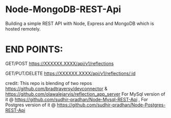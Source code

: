 # Node-MongoDB-REST-Api
Building a simple REST API with Node, Express and MongoDB which is hosted remotely.

# END POINTS:

GET/POST
https://XXXXXX.XXXX/api/v1/reflections

GET/PUT/DELETE
https://XXXXXX.XXXX/api/v1/reflections/:id


credit:
This repo is blending of two repos https://github.com/bradtraversy/devconnector & https://github.com/olawalejarvis/reflection_app_server
For MySql version of it @ https://github.com/sudhir-pradhan/Node-Mysql-REST-Api , For Postgres version of it @ https://github.com/sudhir-pradhan/Node-Postgres-REST-Api
